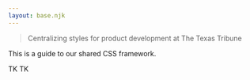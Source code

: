 ```yaml
---
layout: base.njk
---
```


> Centralizing styles for product development at The Texas Tribune

This is a guide to our shared CSS framework.

TK TK